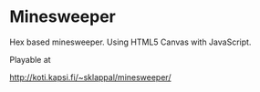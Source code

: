 Minesweeper
===========

Hex based minesweeper. Using HTML5 Canvas with JavaScript. 

Playable at

http://koti.kapsi.fi/~sklappal/minesweeper/
